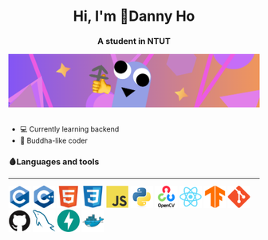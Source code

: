 <h1 align="center">Hi, I'm 🫡Danny Ho</h1>
<h3 align="center">A student in NTUT</h3>

<div align="center">
    <img src="https://github.com/Hmc-1209/Hmc-1209/blob/main/HA!.png" alt="HA!">
</div>
<br>

- 💻 Currently learning backend
- 🙏 Buddha-like coder

<h3> 🩸Languages and tools</h3>
<hr>

<img src="https://github.com/devicons/devicon/blob/master/icons/c/c-original.svg" alt="C" width="45" height="45"> <img src="https://github.com/devicons/devicon/blob/master/icons/cplusplus/cplusplus-original.svg" alt="C++" width="45" height="45"> <img src="https://github.com/devicons/devicon/blob/master/icons/html5/html5-original.svg" alt="HTML" width="45" height="45"> <img src="https://github.com/devicons/devicon/blob/master/icons/css3/css3-original.svg" alt="CSS" width="45" height="45"> <img src="https://github.com/devicons/devicon/blob/master/icons/javascript/javascript-original.svg" alt="JS" width="45" height="45"> <img src="https://github.com/devicons/devicon/blob/master/icons/python/python-original.svg" alt="Python" width="45" height="45"> <img src="https://github.com/devicons/devicon/blob/master/icons/opencv/opencv-original-wordmark.svg" alt="OpenCV" width="45" height="45"> <img src="https://github.com/devicons/devicon/blob/master/icons/react/react-original.svg" alt="React" width="45" height="45"> <img src="https://github.com/devicons/devicon/blob/master/icons/tensorflow/tensorflow-original.svg" alt="TensorFlow" width="45" height="45"> <img src="https://github.com/devicons/devicon/blob/master/icons/git/git-original.svg" alt="git" width="45" height="45"> <img src="https://github.com/devicons/devicon/blob/master/icons/github/github-original.svg" alt="GitHub" width="45" height="45"> <img src="https://github.com/devicons/devicon/blob/master/icons/mysql/mysql-original.svg" alt="MySQL" width="45" height="45"> <img src="https://github.com/devicons/devicon/blob/master/icons/fastapi/fastapi-original.svg" alt="FastAPI" width="45" height="45"> <img src="https://github.com/devicons/devicon/blob/master/icons/docker/docker-original.svg" alt="Docker" width="45" height="45">

